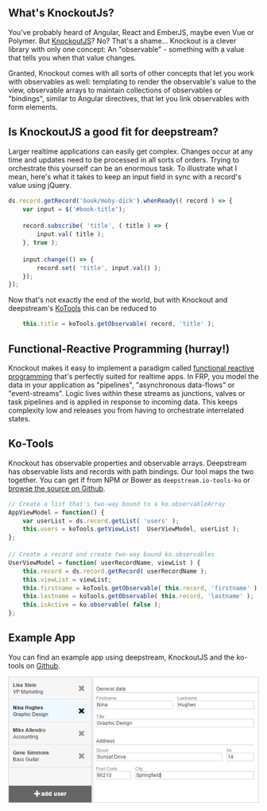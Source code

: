 ## What's KnockoutJs?
You've probably heard of Angular, React and EmberJS, maybe even Vue or Polymer. But [KnockoutJS](http://knockoutjs.com/)? No? That's a shame...
Knockout is a clever library with only one concept: An "observable" - something with a value that tells you when that value changes.

Granted, Knockout comes with all sorts of other concepts that let you work with observables as well: templating to render the observable's value to the view, observable arrays to maintain collections of observables or "bindings", similar to Angular directives, that let you link observables with form elements.

## Is KnockoutJS a good fit for deepstream?
Larger realtime applications can easily get complex. Changes occur at any time and updates need to be processed in all sorts of orders. Trying to orchestrate this yourself can be an enormous task.
To illustrate what I mean, here's what it takes to keep an input field in sync with a record's value using jQuery.

```javascript
ds.record.getRecord('book/moby-dick').whenReady(( record ) => {
    var input = $('#book-title');

    record.subscribe( 'title', ( title ) => {
        input.val( title );
    }, true );

    input.change(() => {
        record.set( 'title', input.val() );
    });
});
```

Now that's not exactly the end of the world, but with Knockout and deepstream's [KoTools](https://github.com/deepstreamIO/deepstream.io-tools-ko) this can be reduced to

```javascript
    this.title = koTools.getObservable( record, 'title' );
```

## Functional-Reactive Programming (hurray!)
Knockout makes it easy to implement a paradigm called [functional reactive programming](https://en.wikipedia.org/wiki/Functional_reactive_programming) that's perfectly suited for realtime apps.
In FRP, you model the data in your application as "pipelines", "asynchronous data-flows" or "event-streams". Logic lives within these streams as junctions, valves or task pipelines and is applied in response to incoming data. This keeps complexity low and releases you from having to orchestrate interrelated states.

## Ko-Tools
Knockout has observable properties and observable arrays. Deepstream has observable lists and records with path bindings. Our tool maps the two together. You can get if from NPM or Bower as `deepstream.io-tools-ko` or [browse the source on Github](https://github.com/deepstreamIO/deepstream.io-tools-ko).

```javascript
// Create a list that's two-way bound to a ko.observableArray
AppViewModel = function() {
    var userList = ds.record.getList( 'users' );
    this.users = koTools.getViewList(  UserViewModel, userList );
};

// Create a record and create two-way bound ko.observables
UserViewModel = function( userRecordName, viewList ) {
    this.record = ds.record.getRecord( userRecordName );
    this.viewList = viewList;
    this.firstname = koTools.getObservable( this.record, 'firstname' );
    this.lastname = koTools.getObservable( this.record, 'lastname' );
    this.isActive = ko.observable( false );
};
```

## Example App
You can find an example app using deepstream, KnockoutJS and the ko-tools on [Github](https://github.com/deepstreamIO/ds-demo-simple-app-ko).

![Example app using KnockoutJS](simple-app.png)
